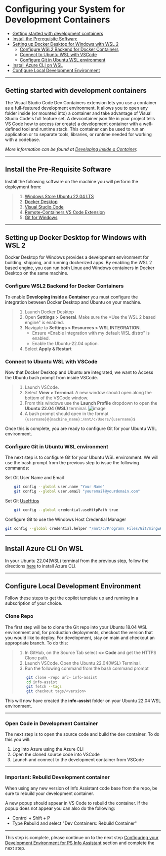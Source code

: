 # Configuring your System for Development Containers

* [Getting started with development containers](#getting-started-development-containers)
* [Install the Prerequisite Software](#Install-the-prerequisite-software)
* [Setting up Docker Desktop for Windows with WSL 2](#setting-up-docker-desktop-for-Windows-with-WSL-2)
  * [Configure WSL2 Backend for Docker Containers](#configure-wsl2-backend-for-docker-containers)
  * [Connect to Ubuntu WSL with VSCode](#Connect-to-ubuntu-wsl-with-vscode)
  * [Configure Git in Ubuntu WSL environment](#configure-Git-in-Ubuntu-WSL-environment)
* [Install Azure CLI on WSL](#install-azure-cli-on-wsl)
* [Configure Local Development Environment](configure-local-development-environment)

---
## Getting started with development containers
The Visual Studio Code Dev Containers extension lets you use a container as a full-featured development environment. It allows you to open any folder inside (or mounted into) a container and take advantage of Visual Studio Code's full feature set. A devcontainer.json file in your project tells VS Code how to access (or create) a development container with a well-defined tool and runtime stack. This container can be used to run an application or to separate tools, libraries, or runtime needed for working with a codebase.

*More information can be found at [Developing inside a Container](https://code.visualstudio.com/docs/remote/containers).*

---
## Install the Pre-Requisite Software

Install the following software on the machine you will perform the deployment from:

>1. [Windows Store Ubuntu 22.04 LTS](https://apps.microsoft.com/store/detail/ubuntu-22042-lts/9PN20MSR04DW)
>2. [Docker Desktop](https://www.docker.com/products/docker-desktop)
>3. [Visual Studio Code](https://visualstudio.microsoft.com/downloads/)
>4. [Remote-Containers VS Code Extension](vscode:extension/ms-vscode-remote.remote-containers)
>5. [Git for Windows](https://gitforwindows.org/)

---

## Setting up Docker Desktop for Windows with WSL 2

Docker Desktop for Windows provides a development environment for building, shipping, and running dockerized apps. By enabling the WSL 2 based engine, you can run both Linux and Windows containers in Docker Desktop on the same machine.

### Configure WSL2 Backend for Docker Containers

To enable **Developing inside a Container** you must configure the integration between Docker Desktop and Ubuntu on your machine.

>1. Launch Docker Desktop
>2. Open **Settings > General**. Make sure the *Use the WSL 2 based engine" is enabled.
>3. Navigate to **Settings > Resources > WSL INTEGRATION**.
>      - Ensure *Enable Integration with my default WSL distro" is enabled.
>      - Enable the Ubuntu-22.04 option.
>4. Select **Apply & Restart**


### Connect to Ubuntu WSL with VSCode

Now that Docker Desktop and Ubuntu are integrated, we want to Access the Ubuntu bash prompt from inside VSCode.

>1. Launch VSCode.
>2. Select **View > Terminal**. A new window should open along the bottom of the VSCode window.
>3. From this windows use the **Launch Profile** dropdown to open the **Ubuntu 22.04 (WSL)** terminal. ![image](images/vscode_terminal_windows.png)
>4. A bash prompt should open in the format `{username}@{machine_name}:/mnt/c/Users/{username}$`

Once this is complete, you are ready to configure Git for your Ubuntu WSL environment.


### Configure Git in Ubuntu WSL environment

The next step is to configure Git for your Ubuntu WSL environment. We will use the bash prompt from the previous step to issue the following commands:

Set Git User Name and Email

``` bash
    git config --global user.name "Your Name"
    git config --global user.email "youremail@yourdomain.com"
```

Set Git [UseHttps](https://github.com/microsoft/Git-Credential-Manager-Core/blob/main/docs/configuration.md#credentialusehttppath)

``` bash
    git config --global credential.useHttpPath true
```

Configure Git to use the Windows Host Credential Manager

``` bash
git config --global credential.helper "/mnt/c/Program\ Files/Git/mingw64/bin/git-credential-manager-core.exe"
```

---
## Install Azure CLI On WSL

In your Ubuntu 22.04(WSL) terminal from the previous step, follow the directions [here](https://docs.microsoft.com/en-us/cli/azure/install-azure-cli-linux) to install Azure CLI.

---

## Configure Local Development Environment

Follow these steps to get the copilot template up and running in a subscription of your choice.

### Clone Repo

The first step will be to clone the Git repo into your Ubuntu 18.04 WSL environment and, for production deployments, checkout the version that you would like to deploy. For development, stay on main and checkout an appropriate branch. To do this:

>1. In GitHub, on the Source Tab select **<> Code** and get the HTTPS Clone path.
>2. Launch VSCode. Open the Ubuntu 22.04(WSL) Terminal.
>3. Run the following command from the bash command prompt
>
>   ``` bash
>       git clone <repo url> info-assist
>       cd info-assist
>       git fetch --tags
>       git checkout tags/<version>
>   ```
>

This will now have created the **info-assist** folder on your Ubuntu 22.04 WSL environment.

---

### Open Code in Development Container

The next step is to open the source code and build the dev container. To do this you will:

1. Log into Azure using the Azure CLI
2. Open the cloned source code into VSCode
3. Launch and connect to the development container from VSCode

---
### Important: Rebuild Development container


 When using any new version of Info Assistant code base from the repo, be sure to rebuild your development container.

 A new popup should appear in VS Code to rebuild the container. If the popup does not appear you can also do the following:

- Control + Shift + P
- Type Rebuild and select "Dev Containers: Rebuild Container"

---
This step is complete, please continue on to the next step [Configuring your Development Environment for PS Info Assistant](./deployment.md) section and complete the next step.

